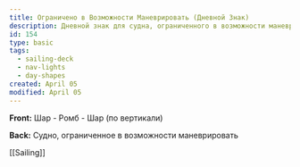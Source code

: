 ```yaml
---
title: Ограничено в Возможности Маневрировать (Дневной Знак)
description: Дневной знак для судна, ограниченного в возможности маневрировать
id: 154
type: basic
tags:
  - sailing-deck
  - nav-lights
  - day-shapes
created: April 05
modified: April 05
---
```

**Front:**
Шар - Ромб - Шар (по вертикали)

**Back:**
Судно, ограниченное в возможности маневрировать

[[Sailing]] 